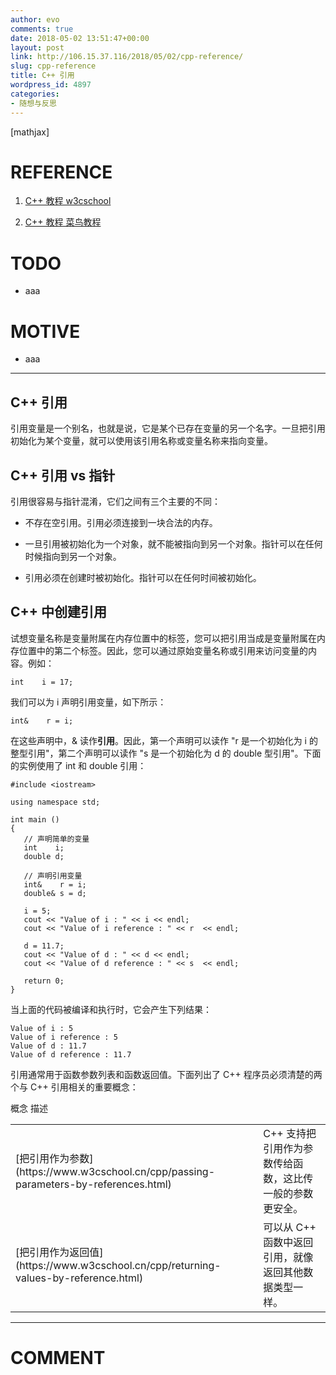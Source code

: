 ```yaml
---
author: evo
comments: true
date: 2018-05-02 13:51:47+00:00
layout: post
link: http://106.15.37.116/2018/05/02/cpp-reference/
slug: cpp-reference
title: C++ 引用
wordpress_id: 4897
categories:
- 随想与反思
---
```


<!-- more -->

[mathjax]


# REFERENCE





 	
  1. [C++ 教程 w3cschool](https://www.w3cschool.cn/cpp/)

 	
  2. [C++ 教程 菜鸟教程](http://www.runoob.com/cplusplus/cpp-tutorial.html)




# TODO





 	
  * aaa




# MOTIVE





 	
  * aaa





* * *





## C++ 引用






引用变量是一个别名，也就是说，它是某个已存在变量的另一个名字。一旦把引用初始化为某个变量，就可以使用该引用名称或变量名称来指向变量。






## C++ 引用 vs 指针


引用很容易与指针混淆，它们之间有三个主要的不同：



 	
  * 不存在空引用。引用必须连接到一块合法的内存。

 	
  * 一旦引用被初始化为一个对象，就不能被指向到另一个对象。指针可以在任何时候指向到另一个对象。

 	
  * 引用必须在创建时被初始化。指针可以在任何时间被初始化。




## C++ 中创建引用


试想变量名称是变量附属在内存位置中的标签，您可以把引用当成是变量附属在内存位置中的第二个标签。因此，您可以通过原始变量名称或引用来访问变量的内容。例如：

    
    int    i = 17;
    


我们可以为 i 声明引用变量，如下所示：

    
    int&    r = i;
    


在这些声明中，& 读作**引用**。因此，第一个声明可以读作 "r 是一个初始化为 i 的整型引用"，第二个声明可以读作 "s 是一个初始化为 d 的 double 型引用"。下面的实例使用了 int 和 double 引用：

    
    #include <iostream>
     
    using namespace std;
     
    int main ()
    {
       // 声明简单的变量
       int    i;
       double d;
     
       // 声明引用变量
       int&    r = i;
       double& s = d;
       
       i = 5;
       cout << "Value of i : " << i << endl;
       cout << "Value of i reference : " << r  << endl;
     
       d = 11.7;
       cout << "Value of d : " << d << endl;
       cout << "Value of d reference : " << s  << endl;
       
       return 0;
    }


当上面的代码被编译和执行时，它会产生下列结果：

    
    Value of i : 5
    Value of i reference : 5
    Value of d : 11.7
    Value of d reference : 11.7
    


引用通常用于函数参数列表和函数返回值。下面列出了 C++ 程序员必须清楚的两个与 C++ 引用相关的重要概念：
<table class="reference notranslate  " >
<tbody >
<tr >
概念
描述
</tr>
<tr >

<td >[把引用作为参数](https://www.w3cschool.cn/cpp/passing-parameters-by-references.html)
</td>

<td >C++ 支持把引用作为参数传给函数，这比传一般的参数更安全。
</td>
</tr>
<tr >

<td >[把引用作为返回值](https://www.w3cschool.cn/cpp/returning-values-by-reference.html)
</td>

<td >可以从 C++ 函数中返回引用，就像返回其他数据类型一样。
</td>
</tr>
</tbody>
</table>






















* * *





# COMMENT



